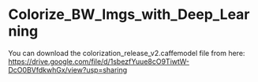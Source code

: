 # Colorize_BW_Imgs_with_Deep_Learning


You can download the colorization_release_v2.caffemodel file from here: https://drive.google.com/file/d/1sbezfYuue8cO9TiwtW-DcO0BVfdkwhGx/view?usp=sharing
